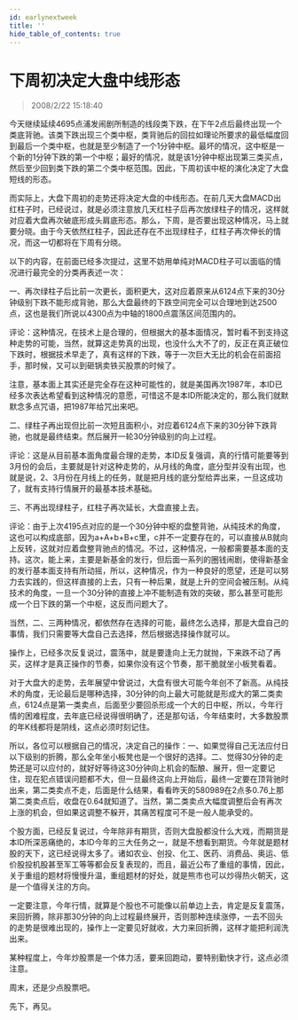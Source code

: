 ```yaml
---
id: earlynextweek 
title: ''
hide_table_of_contents: true
---
```


# 下周初决定大盘中线形态

> 2008/2/22 15:18:40

<div style={{color: '#009900', fontWeight: 'bold', fontSize: '18px'}}>

今天继续延续4695点浦发闹剧所制造的线段类下跌，在下午2点后最终出现一个类底背驰。该类下跌出现三个类中枢，类背驰后的回拉如理论所要求的最低幅度回到最后一个类中枢，也就是至少制造了一个1分钟中枢。最坏的情况，这中枢是一个新的1分钟下跌的第一个中枢；最好的情况，就是该1分钟中枢出现第三类买点，然后至少回到类下跌的第二个类中枢范围。因此，下周初该中枢的演化决定了大盘短线的形态。

 

而实际上，大盘下周初的走势还将决定大盘的中线形态。在前几天大盘MACD出红柱子时，已经说过，就是必须注意放几天红柱子后再次放绿柱子的情况，这样就对应着大盘再次破底形成头肩底形态。那么，下周，是否要出现这种情况，马上就要分晓。由于今天依然红柱子，因此还存在不出现绿柱子，红柱子再次伸长的情况，而这一切都将在下周有分晓。

 
以下的内容，在前面已经多次提过，这里不妨用单纯对MACD柱子可以面临的情况进行最完全的分类再表述一次：
 
一、再次绿柱子后比前一次更长，面积更大，这对应着原来从6124点下来的30分钟级别下跌不能形成背驰，那么大盘最终的下跌空间完全可以合理地到达2500点，这也是我们所说以4300点为中轴的1800点震荡区间范围内的。
 
评论：这种情况，在技术上是合理的，但根据大的基本面情况，暂时看不到支持这种走势的可能，当然，就算这走势真的出现，也没什么大不了的，反正在真正破位下跌时，根据技术早走了，真有这样的下跌，等于一次巨大无比的机会在前面招手，那时候，又可以到砸锅卖铁买股票的时候了。
 
注意，基本面上其实还是完全存在这种可能性的，就是美国再次1987年，本ID已经多次表达希望看到这种情况的意愿，可惜这不是本ID所能决定的，那么我们就默默念多点咒语，把1987年给咒出来吧。
 
二、绿柱子再出现但比前一次短且面积小，对应着6124点下来的30分钟下跌背驰，也就是最终结束。然后展开一轮30分钟级别的向上过程。
 
评论：这是从目前基本面角度最合理的走势，本ID反复强调，真的行情可能要等到3月份的会后，主要就是针对这种走势的，从月线的角度，底分型并没有出现，也就是说，2、3月份在月线上的任务，就是把月线的底分型给弄出来，一旦这成功了，就有支持行情展开的最基本技术基础。
 
三、不再出现绿柱子，红柱子再次延长，大盘直接上去。
 
评论：由于上次4195点对应的是一个30分钟中枢的盘整背驰，从纯技术的角度，这也可以构成底部，因为a+A+b+B+c里，c并不一定要存在的，可以直接从B就向上反转，这就对应着盘整背驰点的情况。不过，这种情况，一般都需要基本面的支持。这次，能上来，主要是新基金的发行，但后面一系列的圈钱闹剧，使得新基金的发行基本面支持有所动摇，所以，这种情况，作为一种良好的愿望，还是可以努力去实践的，但这样直接的上去，只有一种后果，就是上升的空间会被压制。从纯技术的角度，一旦一个30分钟的直接上冲不能制造有效的突破，那么甚至可能形成一个日下跌的第一个中枢，这反而问题大了。
 
当然，二、三两种情况，都依然存在选择的可能，最终怎么选择，那是大盘自己的事情，我们只需要等大盘自己去选择，然后根据选择操作就可以。
 
操作上，已经多次反复说过，震荡中，就是要逢向上无力就抛，下来跌不动了再买，这样才是真正操作的节奏，如果你没有这个节奏，那干脆就坐小板凳看着。
 
对于大盘大的走势，去年展望中曾说过，大盘有很大可能今年创不了新高。从纯技术的角度，无论最后是哪种选择，30分钟的向上最大可能就是形成大的第二类卖点，6124点是第一类卖点，后面至少要回杀形成一个大的日中枢，所以，今年行情的困难程度，去年底已经说得很明确了，还是那句话，今年结束时，大多数股票的年K线都将是阴线，这点必须时刻记住。
 
所以，各位可以根据自己的情况，决定自己的操作：一、如果觉得自己无法应付日以下级别的折腾，那么全年坐小板凳也是一个很好的选择。二、觉得30分钟的走势还是可以应付的，就好好等待这30分钟向上机会的酝酿、展开，但一定要记住，现在犯点错误问题都不大，但一旦最终这向上开始后，最终一定要在顶背驰时出来，第二类卖点不走，后面是什么结果，看看昨天的580989在2点多0.76上那第二类卖点后，收盘在0.64就知道了。当然，第二类卖点大幅度调整后会有再次上涨的机会，但如果这调整不躲开，其痛苦程度可不是一般人能承受的。
 
个股方面，已经反复说过，今年除非有期货，否则大盘股都没什么大戏，而期货是本ID所深恶痛绝的，本ID今年的三大任务之一，就是不想看到期货。今年就是题材股的天下，这已经说得太多了。诸如农业、创投、化工、医药、消费品、奥运、低价股投机股甚至军工等等都会反复表现的，而且，最近公布了重组的事情，因此，关于重组的题材将慢慢升温，重组题材的好处，就是熊市也可以炒得热火朝天，这是一个值得关注的方向。
 
一定要注意，今年行情，就算是个股也不可能像以前单边上去，肯定是反复震荡，来回折腾，除非那30分钟的向上过程最终展开，否则那种连续涨停，一去不回头的走势是很难出现的，操作上一定要见好就收，大力来回折腾，这样才能把利润洗出来。
 
某种程度上，今年炒股票是一个体力活，要来回跑动，要特别勤快才行，这点必须注意。
 
周末，还是少点股票吧。
 
先下，再见。

</div>
